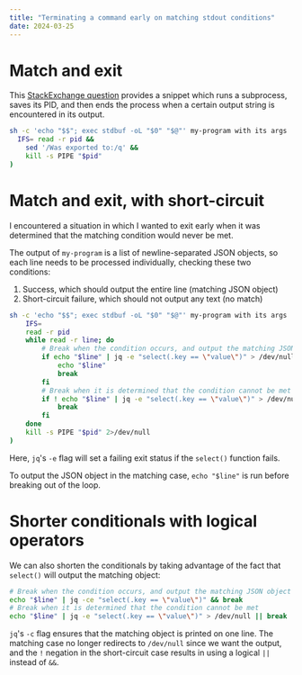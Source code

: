 ```yaml
---
title: "Terminating a command early on matching stdout conditions"
date: 2024-03-25
---
```


# Match and exit

This [StackExchange question](https://unix.stackexchange.com/questions/679658/kill-process-once-it-produces-certain-output) provides a snippet which runs a subprocess, saves its PID, and then ends the process when a certain output string is encountered in its output.

```sh
sh -c 'echo "$$"; exec stdbuf -oL "$0" "$@"' my-program with its args | (
  IFS= read -r pid &&
    sed '/Was exported to:/q' &&
    kill -s PIPE "$pid"
)
```

# Match and exit, with short-circuit

I encountered a situation in which I wanted to exit early when it was determined that the matching condition would never be met.

The output of `my-program` is a list of newline-separated JSON objects, so each line needs to be processed individually, checking these two conditions:

1. Success, which should output the entire line (matching JSON object)
2. Short-circuit failure, which should not output any text (no match)

```sh
sh -c 'echo "$$"; exec stdbuf -oL "$0" "$@"' my-program with its args | (
    IFS=
    read -r pid
    while read -r line; do
        # Break when the condition occurs, and output the matching JSON object
        if echo "$line" | jq -e "select(.key == \"value\")" > /dev/null; then
            echo "$line"
            break
        fi
        # Break when it is determined that the condition cannot be met
        if ! echo "$line" | jq -e "select(.key == \"value\")" > /dev/null; then
            break
        fi
    done
    kill -s PIPE "$pid" 2>/dev/null
)
```

Here, `jq`'s `-e` flag will set a failing exit status if the `select()` function fails.

To output the JSON object in the matching case, `echo "$line"` is run before breaking out of the loop.

# Shorter conditionals with logical operators

We can also shorten the conditionals by taking advantage of the fact that `select()` will output the matching object:

```sh
# Break when the condition occurs, and output the matching JSON object
echo "$line" | jq -ce "select(.key == \"value\")" && break
# Break when it is determined that the condition cannot be met
echo "$line" | jq -e "select(.key == \"value\")" > /dev/null || break
```

`jq`'s `-c` flag ensures that the matching object is printed on one line.  The matching case no longer redirects to `/dev/null` since we want the output, and the `!` negation in the short-circuit case results in using a logical `||` instead of `&&`.
